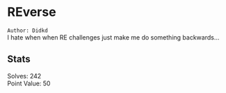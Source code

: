 # REverse

`Author: Didkd`  
I hate when when RE challenges just make me do something backwards...  

## Stats

Solves: 242  
Point Value: 50  

